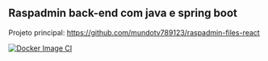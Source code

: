 ## Raspadmin back-end com java e spring boot

Projeto principal: https://github.com/mundotv789123/raspadmin-files-react

[![Docker Image CI](https://github.com/mundotv789123/raspadmin-files-java/actions/workflows/docker-image.yml/badge.svg)](https://github.com/mundotv789123/raspadmin-files-java/actions/workflows/docker-image.yml)
